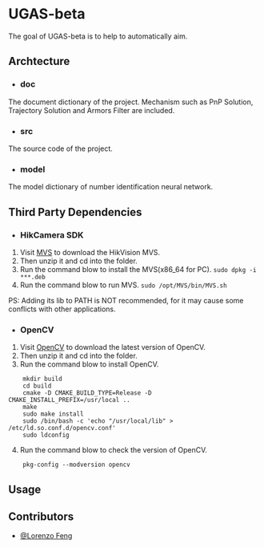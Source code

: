 # UGAS-beta
<!-- badges: start -->
<!-- badges: end -->

The goal of UGAS-beta is to help to automatically aim.

## Archtecture

- ### doc

The document dictionary of the project. Mechanism such as PnP Solution, Trajectory Solution and Armors Filter are included.

- ### src

The source code of the project.

- ### model

The model dictionary of number identification neural network.

## Third Party Dependencies

- ### HikCamera SDK

1. Visit [MVS](https://www.hikrobotics.com/cn/machinevision/service/download?module=0) to download the HikVision MVS.
2. Then unzip it and cd into the folder.
3. Run the command blow to install the MVS(x86_64 for PC).
	`sudo dpkg -i ***.deb`
4. Run the command blow to run MVS.
	`sudo /opt/MVS/bin/MVS.sh`

PS: Adding its lib to PATH is NOT recommended, for it may cause some conflicts with other applications.

- ### OpenCV

1. Visit [OpenCV](https://opencv.org/releases/) to download the latest version of OpenCV.
2. Then unzip it and cd into the folder.
3. Run the command blow to install OpenCV.
```
	mkdir build
	cd build
	cmake -D CMAKE_BUILD_TYPE=Release -D CMAKE_INSTALL_PREFIX=/usr/local .. 
	make
	sudo make install
	sudo /bin/bash -c 'echo "/usr/local/lib" > /etc/ld.so.conf.d/opencv.conf'
	sudo ldconfig
```
4. Run the command blow to check the version of OpenCV.
```
	pkg-config --modversion opencv
```

## Usage



## Contributors
- [@Lorenzo Feng](https://github.com/7emotions)